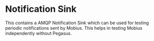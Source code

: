 # Notification Sink
This contains a AMQP Notification Sink which can be used for testing periodic notifications sent by Mobius. This helps in testing Mobius independently without Pegasus.
